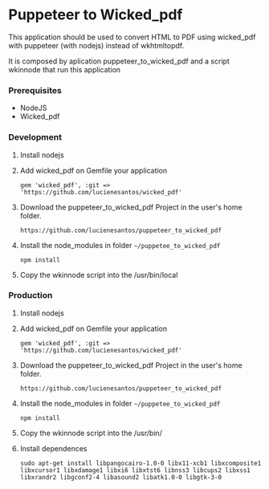 # Puppeteer to Wicked_pdf

This application should be used to convert HTML to PDF using wicked_pdf with puppeteer (with nodejs) instead of wkhtmltopdf.

 It is composed by aplication puppeteer_to_wicked_pdf and a script wkinnode that run this application

### Prerequisites


 * NodeJS 
 * Wicked_pdf

### Development

1. Install nodejs

2. Add wicked_pdf on Gemfile your application
   ```
   gem 'wicked_pdf', :git => 'https://github.com/lucienesantos/wicked_pdf'
   ```
3. Download the puppeteer_to_wicked_pdf Project in the user's home folder.

   ```
   https://github.com/lucienesantos/puppeteer_to_wicked_pdf
   ``` 
4. Install the node_modules in folder `~/puppetee_to_wicked_pdf`
   ```
   npm install
   ``` 

5. Copy the wkinnode script into the /usr/bin/local

 
 
 ### Production

1. Install nodejs

2. Add wicked_pdf on Gemfile your application
   ```
   gem 'wicked_pdf', :git => 'https://github.com/lucienesantos/wicked_pdf'
   ```
3. Download the puppeteer_to_wicked_pdf Project in the user's home folder.

   ```
   https://github.com/lucienesantos/puppeteer_to_wicked_pdf
   ``` 
4. Install the node_modules in folder `~/puppetee_to_wicked_pdf`
   ```
   npm install
   ``` 

5. Copy the wkinnode script into the /usr/bin/

6. Install dependences
   ```
   sudo apt-get install libpangocairo-1.0-0 libx11-xcb1 libxcomposite1 libxcursor1 libxdamage1 libxi6 libxtst6 libnss3 libcups2 libxss1 libxrandr2 libgconf2-4 libasound2 libatk1.0-0 libgtk-3-0
   ```


